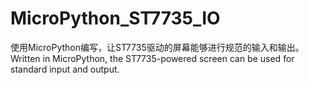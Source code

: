 # MicroPython_ST7735_IO
使用MicroPython编写，让ST7735驱动的屏幕能够进行规范的输入和输出。Written in MicroPython, the ST7735-powered screen can be used for standard input and output.
